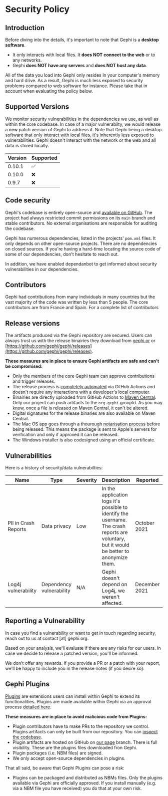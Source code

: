 # Security Policy

## Introduction

Before diving into the details, it's important to note that Gephi is a **desktop software**.
- It only interacts with local files. It **does NOT connect to the web** or to any networks.
- Gephi **does NOT have any servers** and **does NOT host any data**.

All of the data you load into Gephi only resides in your computer's memory and hard drive. As a result, Gephi is much less exposed to security problems compared to web software for instance. Please take that in account when evaluating the policy below.

## Supported Versions

We monitor security vulnerabilities in the dependencies we use, as well as within the core codebase. In case of a major vulnerabilty, we would release a new patch version of Gephi to address it. Note that Gephi being a desktop software that only interact with local files, it's inherently less exposed to vulnerabilities. Gephi doesn't interact with the network or the web and all data is stored locally.

| Version | Supported          |
| ------- | ------------------ |
| 0.10.1   | :white_check_mark: |
| 0.10.0   | :x:                |
| 0.9.7   | :x:                |

## Code security

Gephi's codebase is entirely open-source and [available on GitHub](https://github.com/gephi/gephi/). The project had always restricted commit permissions on its `main` branch and stable contributors. No external organisations are responsible for auditing the codebase.

Gephi has numerous dependencies, listed in the projects' `pom.xml` files. It only depends on other open-source projects. There are no dependencies on closed sources. If you're having a hard-time locating the source code of some of our dependencies, don't hesitate to reach out.

In addition, we have enabled dependanbot to get informed about security vulnerabilities in our dependencies.

## Contributors

Gephi had contributions from many individuals in many countries but the vast majority of the code was written by less than 5 people. The core contributors are from France and Spain. For a complete list of contributors 

## Release versions

The artifacts produced via the Gephi repository are secured. Users can always trust us with the release binairies they download from [gephi.or](https://gephi.org) or [https://github.com/gephi/gephi/releases](https://github.com/gephi/gephi/releases). 

**These measures are in place to ensure Gephi artifacts are safe and can't be compromised:**
- Only the members of the core Gephi team can approve contributions and trigger releases.
- The release process is [completely automated](https://github.com/gephi/gephi/actions/workflows/release.yml) via GitHub Actions and doesn't require any interactions with a developer's local computer.
- Binairies are directly uploaded from GitHub Actions to [Maven Central](https://central.sonatype.com/artifact/org.gephi/gephi/overview). Only our project can push artifacts to the `org.gephi` groupId. As you may know, once a file is released on Maven Central, it can't be altered.
- Digital signatures for the release binaries are also available on Maven Central.
- The Mac OS app goes through a thourough [notarisation process](https://developer.apple.com/documentation/security/notarizing-macos-software-before-distribution) before being released. This means the package is sent to Apple's servers for verification and only if approved it can be released.
- The Windows installer is also codesigned using an official certificate.

## Vulnerabilities

Here is a history of security/data vulnerabilties:

| Name | Type | Severity | Description | Reported | Fixed |
| ---- | ---- | -------- | ----------- | -------- | ----- |
| PII in Crash Reports | Data privacy | Low | In the application logs it's possible to identify the username. The crash reports are voluntary, but it would be better to anonymize them. | October 2021 | ✅ Yes, in version 0.9.3 [#2340](https://github.com/gephi/gephi/issues/2340) |
| Log4j vulnerability | Dependency vulnerability | N/A | Gephi doesn't depend on Log4j, we weren't affected. | December 2021 | N/A |

## Reporting a Vulnerability

In case you find a vulnerability or want to get in touch regarding security, reach out to us at contact [at] gephi.org.

Based on your analysis, we'll evaluate if there are any risks for our users. In case we decide to release a patched version, you'll be informed.

We don't offer any rewards. If you provide a PR or a patch with your report, we'll be happy to include you in the release notes (if you desire so).

## Gephi Plugins

[Plugins](https://gephi.org/plugins/#/) are extensions users can install within Gephi to extend its functionalities. Plugins are made available within Gephi via an approval process [detailed here](https://github.com/gephi/gephi-plugins). 

**These measures are in place to avoid malicious code from Plugins:**
- Plugin contributors have to make PRs to the repository we control. Plugins artifacts can only be built from our repository. You can [inspect the codebase](https://github.com/gephi/gephi-plugins/tree/master-forge).
- Plugin artifacts are hosted on GitHub on [our page](https://github.com/gephi/gephi-plugins/tree/gh-pages/plugins) branch. There is full visibility. These are the plugins files downloaded fron Gephi.
- Plugin packages (i.e. NBM files) are signed.
- We only accept open-source dependencies in plugins.

That all said, be aware that Gephi Plugins can pose a risk:
- Plugins can be packaged and distributed as NBMs files. Only the plugins available via Gephi are officially approved. If you install manually (e.g. via a NBM file you have received) you do that at your own risk.

